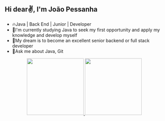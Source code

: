 ## Hi dear✌, I'm João Pessanha
* 🔥Java | Back End | Junior | Developer
* 📏I'm currently studying Java to seek my first opportunity and apply my knowledge and develop myself
* 🤞My dream is to become an excellent senior backend or full stack developer
* 💬Ask me about Java, Git

<div align="center">
  <a href="https://github.com/Pessanha23">
  <img height="180em" src="https://github-readme-stats.vercel.app/api?username=Pessanha23&show_icons=true&theme=dracula&include_all_commits=true&count_private=true"/>
  <img height="180em" src="https://github-readme-stats.vercel.app/api/top-langs/?username=Pessanha23&layout=compact&langs_count=7&theme=dracula"/>
</div>
